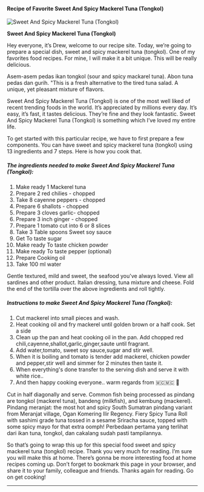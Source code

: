             

#### Recipe of Favorite Sweet And Spicy Mackerel Tuna (Tongkol)

![Sweet And Spicy Mackerel Tuna (Tongkol)](https://img-global.cpcdn.com/recipes/f4459f5195bb7d28/751x532cq70/sweet-and-spicy-mackerel-tuna-tongkol-recipe-main-photo.jpg)

**Sweet And Spicy Mackerel Tuna (Tongkol)**

Hey everyone, it’s Drew, welcome to our recipe site. Today, we’re going to prepare a special dish, sweet and spicy mackerel tuna (tongkol). One of my favorites food recipes. For mine, I will make it a bit unique. This will be really delicious.

Asem-asem pedas ikan tongkol (sour and spicy mackarel tuna). Abon tuna pedas dan gurih. "This is a fresh alternative to the tired tuna salad. A unique, yet pleasant mixture of flavors.

Sweet And Spicy Mackerel Tuna (Tongkol) is one of the most well liked of recent trending foods in the world. It’s appreciated by millions every day. It’s easy, it’s fast, it tastes delicious. They’re fine and they look fantastic. Sweet And Spicy Mackerel Tuna (Tongkol) is something which I’ve loved my entire life.

To get started with this particular recipe, we have to first prepare a few components. You can have sweet and spicy mackerel tuna (tongkol) using 13 ingredients and 7 steps. Here is how you cook that.

##### The ingredients needed to make Sweet And Spicy Mackerel Tuna (Tongkol):

1.  Make ready 1 Mackerel tuna
2.  Prepare 2 red chilies - chopped
3.  Take 8 cayenne peppers - chopped
4.  Prepare 6 shallots - chopped
5.  Prepare 3 cloves garlic- chopped
6.  Prepare 3 inch ginger - chopped
7.  Prepare 1 tomato cut into 6 or 8 slices
8.  Take 3 Table spoons Sweet soy sauce
9.  Get To taste sugar
10.  Make ready To taste chicken powder
11.  Make ready To taste pepper (optional)
12.  Prepare Cooking oil
13.  Take 100 ml water

Gentle textured, mild and sweet, the seafood you've always loved. View all sardines and other product. Italian dressing, tuna mixture and cheese. Fold the end of the tortilla over the above ingredients and roll tightly.

##### Instructions to make Sweet And Spicy Mackerel Tuna (Tongkol):

1.  Cut mackerel into small pieces and wash.
2.  Heat cooking oil and fry mackerel until golden brown or a half cook. Set a side
3.  Clean up the pan and heat cooking oil in the pan. Add chopped red chili,cayenne,shallot,garlic,ginger,saute until fragrant.
4.  Add water,tomato, sweet soy sauce,sugar and stir well.
5.  When it is boiling and tomato is tender add mackerel, chicken powder and pepper,stir well and simmer for 2 minutes then taste it.
6.  When everything's done transfer to the serving dish and serve it with white rice..
7.  And then happy cooking everyone.. warm regards from 🇲🇨🇲🇨 🙏

Cut in half diagonally and serve. Common fish being processed as pindang are tongkol (mackerel tuna), bandeng (milkfish), and kembung (mackerel). Pindang meranjat: the most hot and spicy South Sumatran pindang variant from Meranjat village, Ogan Komering Ilir Regency. Fiery Spicy Tuna Roll with sashimi grade tuna tossed in a sesame Sriracha sauce, topped with some spicy mayo for that extra oomph! Perbedaan pertama yang terlihat dari ikan tuna, tongkol, dan cakalang sudah pasti tampilannya.

So that’s going to wrap this up for this special food sweet and spicy mackerel tuna (tongkol) recipe. Thank you very much for reading. I’m sure you will make this at home. There’s gonna be more interesting food at home recipes coming up. Don’t forget to bookmark this page in your browser, and share it to your family, colleague and friends. Thanks again for reading. Go on get cooking!

* * *